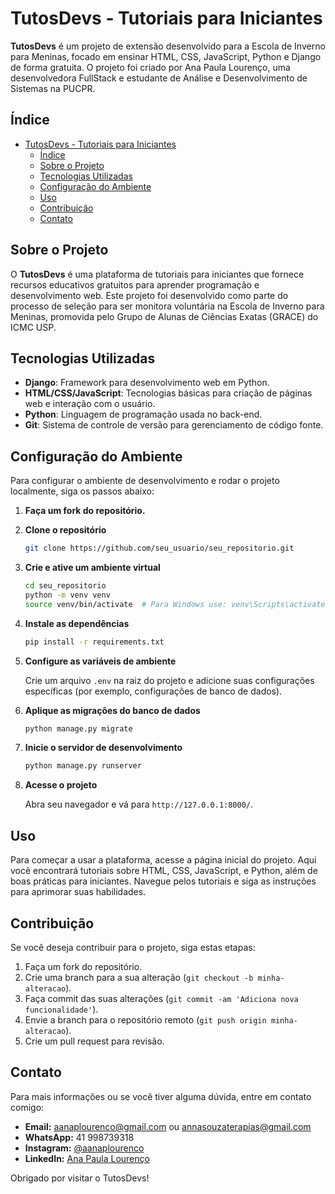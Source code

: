 # TutosDevs - Tutoriais para Iniciantes

**TutosDevs** é um projeto de extensão desenvolvido para a Escola de Inverno para Meninas, focado em ensinar HTML, CSS, JavaScript, Python e Django de forma gratuita. O projeto foi criado por Ana Paula Lourenço, uma desenvolvedora FullStack e estudante de Análise e Desenvolvimento de Sistemas na PUCPR.

## Índice

- [TutosDevs - Tutoriais para Iniciantes](#tutosdevs---tutoriais-para-iniciantes)
  - [Índice](#índice)
  - [Sobre o Projeto](#sobre-o-projeto)
  - [Tecnologias Utilizadas](#tecnologias-utilizadas)
  - [Configuração do Ambiente](#configuração-do-ambiente)
  - [Uso](#uso)
  - [Contribuição](#contribuição)
  - [Contato](#contato)

## Sobre o Projeto

O **TutosDevs** é uma plataforma de tutoriais para iniciantes que fornece recursos educativos gratuitos para aprender programação e desenvolvimento web. Este projeto foi desenvolvido como parte do processo de seleção para ser monitora voluntária na Escola de Inverno para Meninas, promovida pelo Grupo de Alunas de Ciências Exatas (GRACE) do ICMC USP.

## Tecnologias Utilizadas

- **Django**: Framework para desenvolvimento web em Python.
- **HTML/CSS/JavaScript**: Tecnologias básicas para criação de páginas web e interação com o usuário.
- **Python**: Linguagem de programação usada no back-end.
- **Git**: Sistema de controle de versão para gerenciamento de código fonte.

## Configuração do Ambiente

Para configurar o ambiente de desenvolvimento e rodar o projeto localmente, siga os passos abaixo:

1. **Faça um fork do repositório.**

2. **Clone o repositório**

    ```bash
    git clone https://github.com/seu_usuario/seu_repositorio.git
    ```

3. **Crie e ative um ambiente virtual**

    ```bash
    cd seu_repositorio
    python -m venv venv
    source venv/bin/activate  # Para Windows use: venv\Scripts\activate
    ```

4. **Instale as dependências**

    ```bash
    pip install -r requirements.txt
    ```

5. **Configure as variáveis de ambiente**

    Crie um arquivo `.env` na raiz do projeto e adicione suas configurações específicas (por exemplo, configurações de banco de dados).

6. **Aplique as migrações do banco de dados**

    ```bash
    python manage.py migrate
    ```

7. **Inicie o servidor de desenvolvimento**

    ```bash
    python manage.py runserver
    ```

8. **Acesse o projeto**

    Abra seu navegador e vá para `http://127.0.0.1:8000/`.

## Uso

Para começar a usar a plataforma, acesse a página inicial do projeto. Aqui você encontrará tutoriais sobre HTML, CSS, JavaScript, e Python, além de boas práticas para iniciantes. Navegue pelos tutoriais e siga as instruções para aprimorar suas habilidades.

## Contribuição

Se você deseja contribuir para o projeto, siga estas etapas:

1. Faça um fork do repositório.
2. Crie uma branch para a sua alteração (`git checkout -b minha-alteracao`).
3. Faça commit das suas alterações (`git commit -am 'Adiciona nova funcionalidade'`).
4. Envie a branch para o repositório remoto (`git push origin minha-alteracao`).
5. Crie um pull request para revisão.

## Contato

Para mais informações ou se você tiver alguma dúvida, entre em contato comigo:

- **Email:** aanaplourenco@gmail.com ou annasouzaterapias@gmail.com
- **WhatsApp:** 41 998739318
- **Instagram:** [@aanaplourenco](https://www.instagram.com/aanaplourenco/)
- **LinkedIn:** [Ana Paula Lourenço](https://www.linkedin.com/in/aanaplourenco/)

Obrigado por visitar o TutosDevs!
